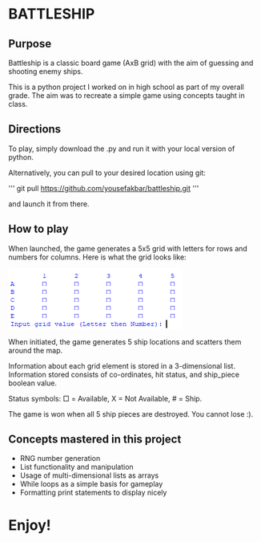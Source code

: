 # BATTLESHIP

## Purpose

Battleship is a classic board game (AxB grid) with the aim of guessing and shooting enemy ships.

This is a python project I worked on in high school as part of my overall grade. The aim was to recreate a simple game using concepts taught in class.

## Directions

To play, simply download the .py and run it with your local version of python.

Alternatively, you can pull to your desired location using git:

'''
git pull https://github.com/yousefakbar/battleship.git
'''

and launch it from there.

## How to play

When launched, the game generates a 5x5 grid with letters for rows and numbers for columns. Here is what the grid looks like:

![Image of example grid](/grid.png)

When initiated, the game generates 5 ship locations and scatters them around the map.

Information about each grid element is stored in a 3-dimensional list. Information stored consists of co-ordinates, hit status, and ship_piece boolean value.

Status symbols: □ = Available, X = Not Available, # = Ship.

The game is won when all 5 ship pieces are destroyed. You cannot lose :).

## Concepts mastered in this project

* RNG number generation
* List functionality and manipulation
* Usage of multi-dimensional lists as arrays
* While loops as a simple basis for gameplay
* Formatting print statements to display nicely

# Enjoy!